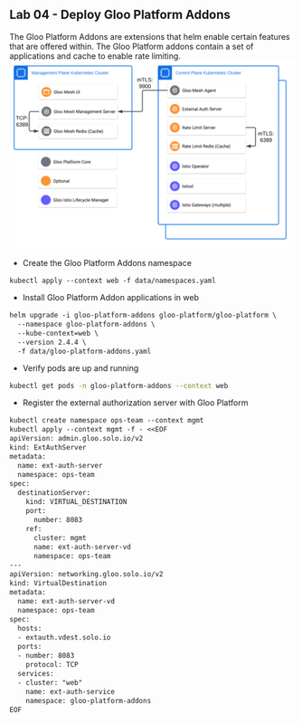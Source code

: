 ## Lab 04 - Deploy Gloo Platform Addons <a name="lab-04---deploy-gloo-platform-addons-"></a>

The Gloo Platform Addons are extensions that helm enable certain features that are offered within. The Gloo Platform addons contain a set of applications and cache to enable rate limiting.
![Gloo Platform Addon Components](images/gloo-platform-addons.png)

* Create the Gloo Platform Addons namespace
```shell
kubectl apply --context web -f data/namespaces.yaml
```

* Install Gloo Platform Addon applications in web
```shell
helm upgrade -i gloo-platform-addons gloo-platform/gloo-platform \
  --namespace gloo-platform-addons \
  --kube-context=web \
  --version 2.4.4 \
  -f data/gloo-platform-addons.yaml
```

* Verify pods are up and running
```bash
kubectl get pods -n gloo-platform-addons --context web
```

* Register the external authorization server with Gloo Platform
```shell
kubectl create namespace ops-team --context mgmt
kubectl apply --context mgmt -f - <<EOF
apiVersion: admin.gloo.solo.io/v2
kind: ExtAuthServer
metadata:
  name: ext-auth-server
  namespace: ops-team
spec:
  destinationServer:
    kind: VIRTUAL_DESTINATION
    port:
      number: 8083
    ref:
      cluster: mgmt
      name: ext-auth-server-vd
      namespace: ops-team
---
apiVersion: networking.gloo.solo.io/v2
kind: VirtualDestination
metadata:
  name: ext-auth-server-vd
  namespace: ops-team
spec:
  hosts:
  - extauth.vdest.solo.io
  ports:
  - number: 8083
    protocol: TCP
  services:
  - cluster: "web"
    name: ext-auth-service
    namespace: gloo-platform-addons
EOF
```
